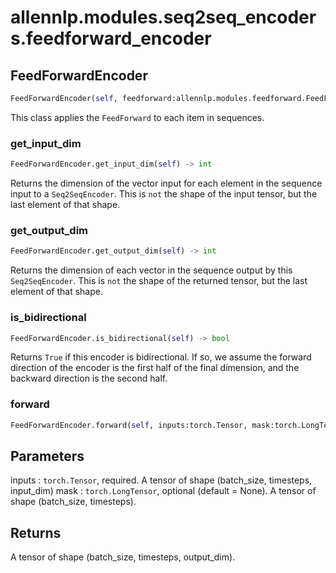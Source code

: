 # allennlp.modules.seq2seq_encoders.feedforward_encoder

## FeedForwardEncoder
```python
FeedForwardEncoder(self, feedforward:allennlp.modules.feedforward.FeedForward) -> None
```

This class applies the `FeedForward` to each item in sequences.

### get_input_dim
```python
FeedForwardEncoder.get_input_dim(self) -> int
```

Returns the dimension of the vector input for each element in the sequence input
to a ``Seq2SeqEncoder``. This is `not` the shape of the input tensor, but the
last element of that shape.

### get_output_dim
```python
FeedForwardEncoder.get_output_dim(self) -> int
```

Returns the dimension of each vector in the sequence output by this ``Seq2SeqEncoder``.
This is `not` the shape of the returned tensor, but the last element of that shape.

### is_bidirectional
```python
FeedForwardEncoder.is_bidirectional(self) -> bool
```

Returns ``True`` if this encoder is bidirectional.  If so, we assume the forward direction
of the encoder is the first half of the final dimension, and the backward direction is the
second half.

### forward
```python
FeedForwardEncoder.forward(self, inputs:torch.Tensor, mask:torch.LongTensor=None) -> torch.Tensor
```

Parameters
----------
inputs : ``torch.Tensor``, required.
    A tensor of shape (batch_size, timesteps, input_dim)
mask : ``torch.LongTensor``, optional (default = None).
    A tensor of shape (batch_size, timesteps).

Returns
-------
A tensor of shape (batch_size, timesteps, output_dim).

